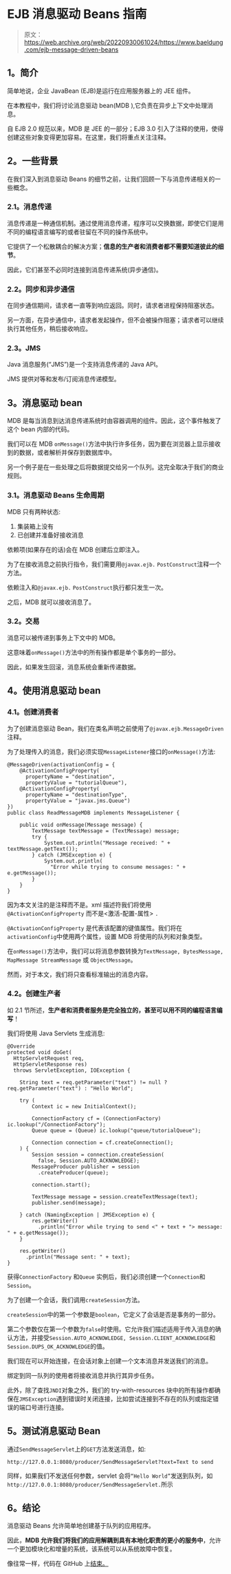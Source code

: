 # EJB 消息驱动 Beans 指南

> 原文：<https://web.archive.org/web/20220930061024/https://www.baeldung.com/ejb-message-driven-beans>

## 1。简介

简单地说，企业 JavaBean (EJB)是运行在应用服务器上的 JEE 组件。

在本教程中，我们将讨论消息驱动 bean(MDB ),它负责在异步上下文中处理消息。

自 EJB 2.0 规范以来，MDB 是 JEE 的一部分；EJB 3.0 引入了注释的使用，使得创建这些对象变得更加容易。在这里，我们将重点关注注释。

## 2。一些背景

在我们深入到消息驱动 Beans 的细节之前，让我们回顾一下与消息传递相关的一些概念。

### 2.1。消息传递

消息传递是一种通信机制。通过使用消息传递，程序可以交换数据，即使它们是用不同的编程语言编写的或者驻留在不同的操作系统中。

它提供了一个松散耦合的解决方案；**信息的生产者和消费者都不需要知道彼此的细节**。

因此，它们甚至不必同时连接到消息传递系统(异步通信)。

### 2.2。同步和异步通信

在同步通信期间，请求者一直等到响应返回。同时，请求者进程保持阻塞状态。

另一方面，在异步通信中，请求者发起操作，但不会被操作阻塞；请求者可以继续执行其他任务，稍后接收响应。

### 2.3。JMS

Java 消息服务(“JMS”)是一个支持消息传递的 Java API。

JMS 提供对等和发布/订阅消息传递模型。

## 3。消息驱动 bean

MDB 是每当消息到达消息传递系统时由容器调用的组件。因此，这个事件触发了这个 bean 内部的代码。

我们可以在 MDB `onMessage()`方法中执行许多任务，因为要在浏览器上显示接收到的数据，或者解析并保存到数据库中。

另一个例子是在一些处理之后将数据提交给另一个队列。这完全取决于我们的商业规则。

### 3.1。消息驱动 Beans 生命周期

MDB 只有两种状态:

1.  集装箱上没有
2.  已创建并准备好接收消息

依赖项(如果存在的话)会在 MDB 创建后立即注入。

为了在接收消息之前执行指令，我们需要用`@javax.ejb.` `PostConstruct`注释一个方法。

依赖注入和`@javax.ejb.` `PostConstruct`执行都只发生一次。

之后，MDB 就可以接收消息了。

### 3.2。交易

消息可以被传递到事务上下文中的 MDB。

这意味着`onMessage()`方法中的所有操作都是单个事务的一部分。

因此，如果发生回滚，消息系统会重新传递数据。

## 4。使用消息驱动 bean

### 4.1。创建消费者

为了创建消息驱动 Bean，我们在类名声明之前使用了`@javax.ejb.MessageDriven`注释。

为了处理传入的消息，我们必须实现`MessageListener`接口的`onMessage()`方法:

```
@MessageDriven(activationConfig = { 
    @ActivationConfigProperty(
      propertyName = "destination", 
      propertyValue = "tutorialQueue"), 
    @ActivationConfigProperty(
      propertyName = "destinationType", 
      propertyValue = "javax.jms.Queue")
})
public class ReadMessageMDB implements MessageListener {

    public void onMessage(Message message) {
        TextMessage textMessage = (TextMessage) message;
        try {
            System.out.println("Message received: " + textMessage.getText());
        } catch (JMSException e) {
            System.out.println(
              "Error while trying to consume messages: " + e.getMessage());
        }
    }
}
```

因为本文关注的是注释而不是。xml 描述符我们将使用`@ActivationConfigProperty` 而不是<激活-配置-属性> `.`

`@ActivationConfigProperty` 是代表该配置的键值属性。我们将在`activationConfig`中使用两个属性，设置 MDB 将使用的队列和对象类型。

在`onMessage()`方法中，我们可以将消息参数转换为`TextMessage, BytesMessage, MapMessage StreamMessage` 或 `ObjectMessage`。

然而，对于本文，我们将只查看标准输出的消息内容。

### 4.2。创建生产者

如 2.1 节所述，**生产者和消费者服务是完全独立的，甚至可以用不同的编程语言编写**！

我们将使用 Java Servlets 生成消息:

```
@Override
protected void doGet(
  HttpServletRequest req, 
  HttpServletResponse res) 
  throws ServletException, IOException {

    String text = req.getParameter("text") != null ? req.getParameter("text") : "Hello World";

    try (
        Context ic = new InitialContext();

        ConnectionFactory cf = (ConnectionFactory) ic.lookup("/ConnectionFactory");
        Queue queue = (Queue) ic.lookup("queue/tutorialQueue");

        Connection connection = cf.createConnection();
    ) {
        Session session = connection.createSession(
          false, Session.AUTO_ACKNOWLEDGE);
        MessageProducer publisher = session
          .createProducer(queue);

        connection.start();

        TextMessage message = session.createTextMessage(text);
        publisher.send(message);

    } catch (NamingException | JMSException e) {
        res.getWriter()
          .println("Error while trying to send <" + text + "> message: " + e.getMessage());
    } 

    res.getWriter()
      .println("Message sent: " + text);
}
```

获得`ConnectionFactory` 和`Queue` 实例后，我们必须创建一个`Connection`和`Session`。

为了创建一个会话，我们调用`createSession`方法。

`createSession`中的第一个参数是`boolean`，它定义了会话是否是事务的一部分。

第二个参数仅在第一个参数为`false`时使用。它允许我们描述适用于传入消息的确认方法，并接受`Session.AUTO_ACKNOWLEDGE, Session.CLIENT_ACKNOWLEDGE`和`Session.DUPS_OK_ACKNOWLEDGE`的值。

我们现在可以开始连接，在会话对象上创建一个文本消息并发送我们的消息。

绑定到同一队列的使用者将接收消息并执行其异步任务。

此外，除了查找`JNDI`对象之外，我们的 try-with-resources 块中的所有操作都确保在`JMSException`遇到错误时关闭连接，比如尝试连接到不存在的队列或指定错误的端口号进行连接。

## 5。测试消息驱动 Bean

通过`SendMessageServlet`上的`GET`方法发送消息，如:

`http://127.0.0.1:8080/producer/SendMessageServlet?text=Text to send`

同样，如果我们不发送任何参数，servlet 会将`“Hello World”`发送到队列，如`http://127.0.0.1:8080/producer/SendMessageServlet.`所示

## 6。结论

消息驱动 Beans 允许简单地创建基于队列的应用程序。

因此，**MDB 允许我们将我们的应用解耦到具有本地化职责的更小的服务中**，允许一个更加模块化和增量的系统，该系统可以从系统故障中恢复。

像往常一样，代码在 GitHub 上[结束。](https://web.archive.org/web/20220926190729/https://github.com/eugenp/tutorials/tree/master/spring-ejb-modules/wildfly/wildfly-mdb)